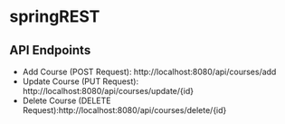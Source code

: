# springREST

## API Endpoints

- Add Course (POST Request): http://localhost:8080/api/courses/add
- Update Course (PUT Request): http://localhost:8080/api/courses/update/{id}
- Delete Course (DELETE Request):http://localhost:8080/api/courses/delete/{id}
